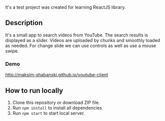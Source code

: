 It's a test project was created for learning ReactJS library.
  
## Description
It's a small app to search videos from YouTube. The search results is displayed as a slider. Videos are uploaded by chunks and smoothly loaded as needed. For change slide we can use controls as well as use a mouse swipe.

### Demo
http://maksim-shabanski.github.io/youtube-client

## How to run locally
1. Clone this repository or download ZIP file.
2. Run `npm install` to install all dependencies
3. Run `npm start` to start local server.
